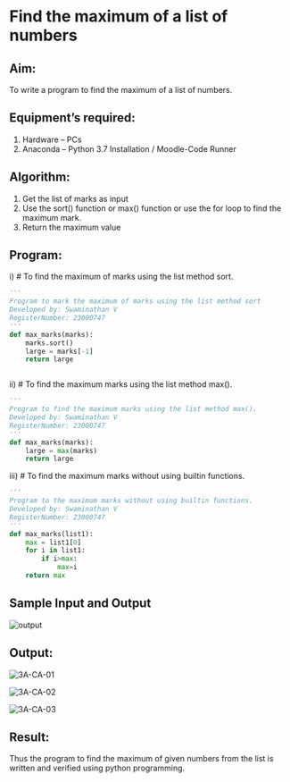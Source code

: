 # Find the maximum of a list of numbers
## Aim:
To write a program to find the maximum of a list of numbers.
## Equipment’s required:
1.	Hardware – PCs
2.	Anaconda – Python 3.7 Installation / Moodle-Code Runner
## Algorithm:
1.	Get the list of marks as input
2.	Use the sort() function or max() function or use the for loop to find the maximum mark.
3.	Return the maximum value
## Program:

i)	# To find the maximum of marks using the list method sort.
```Python
''' 
Program to mark the maximum of marks using the list method sort
Developed by: Swaminathan V
RegisterNumber: 23000747
'''
def max_marks(marks):
    marks.sort()
    large = marks[-1]
    return large



```

ii)	# To find the maximum marks using the list method max().
```Python
''' 
Program to find the maximum marks using the list method max().
Developed by: Swaminathan V
RegisterNumber: 23000747
'''
def max_marks(marks):
    large = max(marks)
    return large

```

iii) # To find the maximum marks without using builtin functions.
```Python
''' 
Program to the maximum marks without using builtin functions.
Developed by: Swaminathan V
RegisterNumber: 23000747
'''
def max_marks(list1):
    max = list1[0]
    for i in list1:
        if i>max:
            max=i
    return max        
```
## Sample Input and Output
![output](./img/max_marks1.jpg) 

## Output:
![3A-CA-01](https://github.com/SwaminathanV23000747/FindMaximum/assets/148931113/ecf7e693-df47-4d72-83d3-72294daaa65b)

![3A-CA-02](https://github.com/SwaminathanV23000747/FindMaximum/assets/148931113/a4661550-e015-495b-a0ea-d890efc7734b)

![3A-CA-03](https://github.com/SwaminathanV23000747/FindMaximum/assets/148931113/0080521d-c451-4c96-8aa3-1f77a02a4e4d)



## Result:
Thus the program to find the maximum of given numbers from the list is written and verified using python programming.
